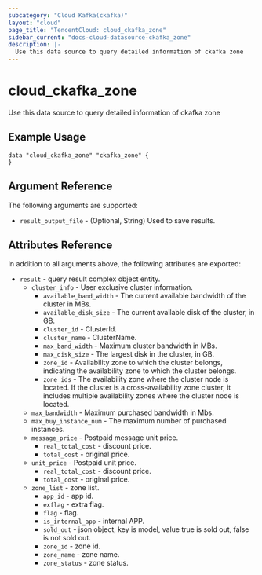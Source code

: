 ```yaml
---
subcategory: "Cloud Kafka(ckafka)"
layout: "cloud"
page_title: "TencentCloud: cloud_ckafka_zone"
sidebar_current: "docs-cloud-datasource-ckafka_zone"
description: |-
  Use this data source to query detailed information of ckafka zone
---
```


# cloud_ckafka_zone

Use this data source to query detailed information of ckafka zone

## Example Usage

```hcl
data "cloud_ckafka_zone" "ckafka_zone" {
}
```

## Argument Reference

The following arguments are supported:

* `result_output_file` - (Optional, String) Used to save results.

## Attributes Reference

In addition to all arguments above, the following attributes are exported:

* `result` - query result complex object entity.
  * `cluster_info` - User exclusive cluster information.
    * `available_band_width` - The current available bandwidth of the cluster in MBs.
    * `available_disk_size` - The current available disk of the cluster, in GB.
    * `cluster_id` - ClusterId.
    * `cluster_name` - ClusterName.
    * `max_band_width` - Maximum cluster bandwidth in MBs.
    * `max_disk_size` - The largest disk in the cluster, in GB.
    * `zone_id` - Availability zone to which the cluster belongs, indicating the availability zone to which the cluster belongs.
    * `zone_ids` - The availability zone where the cluster node is located. If the cluster is a cross-availability zone cluster, it includes multiple availability zones where the cluster node is located.
  * `max_bandwidth` - Maximum purchased bandwidth in Mbs.
  * `max_buy_instance_num` - The maximum number of purchased instances.
  * `message_price` - Postpaid message unit price.
    * `real_total_cost` - discount price.
    * `total_cost` - original price.
  * `unit_price` - Postpaid unit price.
    * `real_total_cost` - discount price.
    * `total_cost` - original price.
  * `zone_list` - zone list.
    * `app_id` - app id.
    * `exflag` - extra flag.
    * `flag` - flag.
    * `is_internal_app` - internal APP.
    * `sold_out` - json object, key is model, value true is sold out, false is not sold out.
    * `zone_id` - zone id.
    * `zone_name` - zone name.
    * `zone_status` - zone status.


